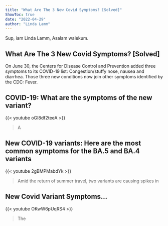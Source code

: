 ```yaml
---
title: "What Are The 3 New Covid Symptoms? [Solved]"
ShowToc: true 
date: "2022-04-29"
author: "Linda Lamm" 
---
```


Sup, iam Linda Lamm, Asalam walekum.
## What Are The 3 New Covid Symptoms? [Solved]
On June 30, the Centers for Disease Control and Prevention added three symptoms to its COVID-19 list: Congestion/stuffy nose, nausea and diarrhea. Those three new conditions now join other symptoms identified by the CDC: Fever.

## COVID-19: What are the symptoms of the new variant?
{{< youtube oGI8df2teeA >}}
>A 

## New COVID-19 variants: Here are the most common symptoms for the BA.5 and BA.4 variants
{{< youtube 2gBMPMabdYk >}}
>Amid the return of summer travel, two variants are causing spikes in 

## New Covid Variant Symptoms…
{{< youtube OKwW6pUqRS4 >}}
>The 

